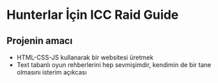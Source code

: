 Hunterlar İçin ICC Raid Guide
============================

Projenin amacı
--------------

* HTML-CSS-JS kullanarak bir websitesi üretmek
* Text tabanlı oyun rehberlerini hep sevmişimdir, kendimin de bir tane olmasını isterim açıkcası
